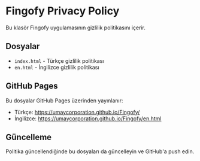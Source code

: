 # Fingofy Privacy Policy

Bu klasör Fingofy uygulamasının gizlilik politikasını içerir.

## Dosyalar

- `index.html` - Türkçe gizlilik politikası
- `en.html` - İngilizce gizlilik politikası

## GitHub Pages

Bu dosyalar GitHub Pages üzerinden yayınlanır:
- Türkçe: https://umaycorporation.github.io/Fingofy/
- İngilizce: https://umaycorporation.github.io/Fingofy/en.html

## Güncelleme

Politika güncellendiğinde bu dosyaları da güncelleyin ve GitHub'a push edin.
